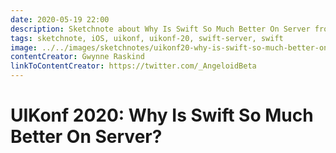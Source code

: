 ```yaml
---
date: 2020-05-19 22:00
description: Sketchnote about Why Is Swift So Much Better On Server from UIKonf 2020 (online conference)
tags: sketchnote, iOS, uikonf, uikonf-20, swift-server, swift
image: ../../images/sketchnotes/uikonf20-why-is-swift-so-much-better-on-server-small.jpg
contentCreator: Gwynne Raskind
linkToContentCreator: https://twitter.com/_AngeloidBeta
---
```


# UIKonf 2020: Why Is Swift So Much Better On Server?
